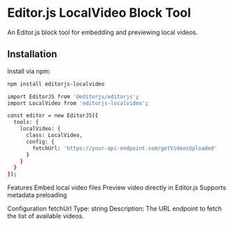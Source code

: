 # Editor.js LocalVideo Block Tool

An Editor.js block tool for embedding and previewing local videos.

## Installation

Install via npm:

```bash
npm install editorjs-localvideo

import EditorJS from '@editorjs/editorjs';
import LocalVideo from 'editorjs-localvideo';

const editor = new EditorJS({
  tools: {
    localVideo: {
      class: LocalVideo,
      config: {
        fetchUrl: 'https://your-api-endpoint.com/getVideosUploaded'
      }
    }
  }
});

```

Features
Embed local video files
Preview video directly in Editor.js
Supports metadata preloading

Configuration
fetchUrl
Type: string
Description: The URL endpoint to fetch the list of available videos.